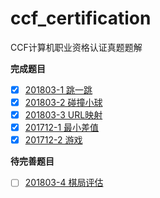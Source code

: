 # ccf_certification
CCF计算机职业资格认证真题题解

**完成题目**  
- [x] [201803-1 跳一跳](src\\201803\\201803-1.py)  
- [x] [201803-2 碰撞小球](src\\201803\\201803-2.py)  
- [x] [201803-3 URL映射](src\\201803\\201803-3.py)  
- [x] [201712-1 最小差值](src/201712/201712-1.py) 
- [x] [201712-2 游戏](src/201712/201712-2.py)
 
**待完善题目**  

- [ ] [201803-4 棋局评估](src/201803/201803-4.py)



